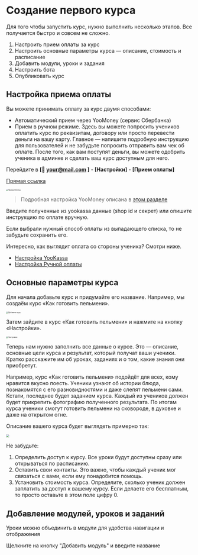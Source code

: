 # Создание первого курса

Для того чтобы запустить курс, нужно выполнить несколько этапов. Все получается быстро и совсем не сложно.

1. Настроить прием оплаты за курс
2. Настроить основные параметры курса — описание, стоимость и расписание
3. Добавить модули, уроки и задания
4. Настроить бота
5. Опубликовать курс



## Настройка приема оплаты

Вы можете принимать оплату за курс двумя способами:

- Автоматический прием через YooMoney (сервис Сбербанка)
- Прием в ручном режиме. Здесь вы можете попросить учеников оплатить курс по реквизитам, договору или просто перевести деньги на вашу карту. Главное — напишите подробную инструкцию для пользователей и не забудьте попросить отправить вам чек об оплате. После того, как вам поступят деньги, вы можете одобрить ученика в админке и сделать ваш курс доступным для него. 

Перейдите в **[👋 <your@mail.com> ]** - **[Настройки]** - **[Прием оплаты]**

[Прямая ссылка](https://admin.kampus.one/admin/account/payment)



<img src="https://storage.yandexcloud.net/kampus-help/payments.png" alt="Прием Оплаты" style="zoom:33%;" />



> Подробная настройка YooMoney описана в [этом разделе](yookassa.md)

Введите полученные из yookassa данные (shop id и секрет) или опишите инструкцию по оплате вручную.

Если выбрали нужный способ оплаты из выпадающего списка, то не забудьте сохранить его.

Интересно, как выглядит оплата со стороны ученика? Смотри ниже. 

- [Настройка YooKassa](yookassa.md)
- [Настройка Ручной оплаты](manual-payment.md)



## Основные параметры курса

Для начала добавьте курс и придумайте его название. Например, мы создаём курс «Как готовить пельмени».



<img src="https://storage.yandexcloud.net/kampus-help/add-course.png" alt="Добавить курс" style="zoom:33%;" />





Затем зайдите в курс «Как готовить пельмени» и нажмите на кнопку «Настройки».



<img src="https://storage.yandexcloud.net/kampus-help/course-settings-button.png" alt="Настройки" style="zoom:33%;" />





Теперь нам нужно заполнить все данные о курсе. Это — описание, основные цели курса и результат, который получат ваши ученики. Кратко расскажите им об уроках, заданиях и о том, какие знания они приобретут. 

Например, курс «Как готовить пельмени» подойдёт для всех, кому нравится вкусно поесть. Ученики узнают об истории блюда, познакомятся с его разновидностями и даже слепят пельмени сами. Кстати, последнее будет заданием курса. Каждый из учеников должен будет прикрепить фотографию полученного результата. По итогам курса ученики смогут готовить пельмени на сковороде, в духовке и даже на открытом огне. 

Описание вашего курса будет выглядеть примерно так:



<img src="https://storage.yandexcloud.net/kampus-help/bot-about-course.png" style="zoom:50%;" />



Не забудьте:

1. Определить доступ к курсу. Все уроки будут доступны сразу или открываться по расписанию.
2. Оставить свои контакты. Это важно, чтобы каждый ученик мог связаться с вами, если ему понадобится помощь. 
3. Установить стоимость курса. Определите, сколько ученик должен заплатить за доступ к вашему курсу. Если делаете его бесплатным, то просто оставьте в этом поле цифру 0.



## Добавление модулей, уроков и заданий

Уроки можно объединить в модули для удобства навигации и отображения

Щелкните на кнопку "Добавить модуль" и введите название





